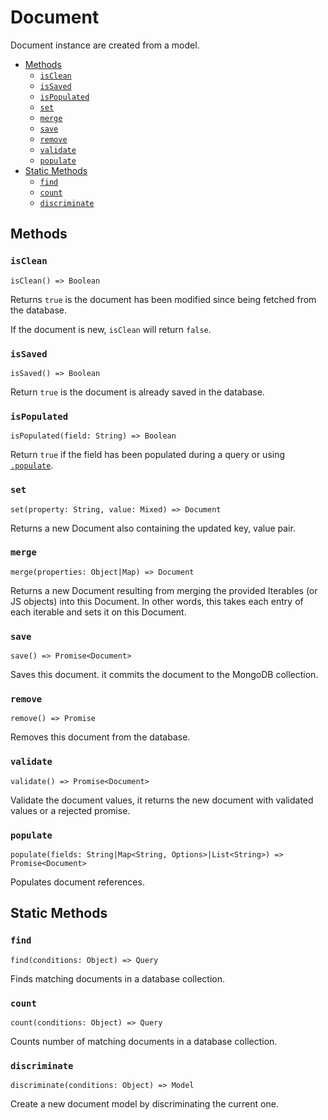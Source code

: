 # Document

Document instance are created from a model.

- [Methods](#methods)
    - [`isClean`](#isclean)
    - [`isSaved`](#issaved)
    - [`isPopulated`](#ispopulated)
    - [`set`](#set)
    - [`merge`](#merge)
    - [`save`](#save)
    - [`remove`](#remove)
    - [`validate`](#validate)
    - [`populate`](#populate)
- [Static Methods](#static-methods)
    - [`find`](#find)
    - [`count`](#count)
    - [`discriminate`](#discriminate)

## Methods

### `isClean`
`isClean() => Boolean`

Returns `true` is the document has been modified since being fetched from the database.

If the document is new, `isClean` will return `false`.

### `isSaved`
`isSaved() => Boolean`

Return `true` is the document is already saved in the database.

### `isPopulated`
`isPopulated(field: String) => Boolean`

Return `true` if the field has been populated during a query or using [`.populate`](#populate).

### `set`
`set(property: String, value: Mixed) => Document`

Returns a new Document also containing the updated key, value pair.

### `merge`
`merge(properties: Object|Map) => Document`

Returns a new Document resulting from merging the provided Iterables (or JS objects) into this Document. In other words, this takes each entry of each iterable and sets it on this Document.

### `save`
`save() => Promise<Document>`

Saves this document. it commits the document to the MongoDB collection.

### `remove`
`remove() => Promise`

Removes this document from the database.

### `validate`
`validate() => Promise<Document>`

Validate the document values, it returns the new document with validated values or a rejected promise.

### `populate`
`populate(fields: String|Map<String, Options>|List<String>) => Promise<Document>`

Populates document references.

## Static Methods

### `find`
`find(conditions: Object) => Query`

Finds matching documents in a database collection.

### `count`
`count(conditions: Object) => Query`

Counts number of matching documents in a database collection.

### `discriminate`
`discriminate(conditions: Object) => Model`

Create a new document model by discriminating the current one.
